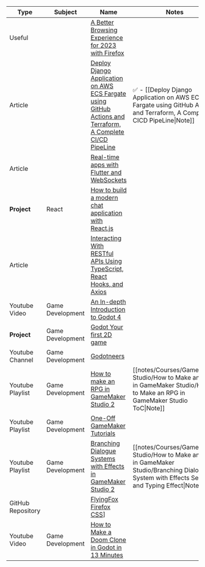 
| Type              | Subject          | Name                                                                                                                                                                                                                                                       | Notes                                                                                                                                        | Read/Watched |
| ----------------- | ---------------- | ---------------------------------------------------------------------------------------------------------------------------------------------------------------------------------------------------------------------------------------------------------- | -------------------------------------------------------------------------------------------------------------------------------------------- | ------------ |
| Useful            |                  | [A Better Browsing Experience for 2023 with Firefox](https://medium.com/technology-hits/a-better-browsing-experience-for-2023-with-firefox-3d00f1c3fd47)                                                                                                   |                                                                                                                                              |              |
| Article           |                  | [Deploy Django Application on AWS ECS Fargate using GitHub Actions and Terraform, A Complete CI/CD PipeLine](https://codewithmuh.medium.com/deploy-django-application-on-aws-ecs-fargate-using-github-actions-and-terraform-a-complete-ci-cd-9a6c4aef3b60) | ✅ - [[Deploy Django Application on AWS ECS Fargate using GitHub Actions and Terraform, A Complete CICD PipeLine\|Note]]                      |              |
| Article           |                  | [Real-time apps with Flutter and WebSockets](https://medium.com/somnio-software-flutter-agency/real-time-apps-with-flutter-and-websockets-83b957a74d01)                                                                                                    |                                                                                                                                              |              |
| **Project**       | React            | [How to build a modern chat application with React.js](https://medium.com/free-code-camp/building-a-modern-chat-application-with-react-js-558896622194)                                                                                                    |                                                                                                                                              |              |
| Article           |                  | [Interacting With RESTful APIs Using TypeScript, React Hooks, and Axios](https://medium.com/swlh/interacting-with-restful-apis-using-typescript-react-hooks-and-axios-part-1-af52920ae3e4)                                                                 |                                                                                                                                              |              |
| Youtube Video     | Game Development | [An In-depth Introduction to Godot 4](https://www.youtube.com/watch?v=nAh_Kx5Zh5Q)                                                                                                                                                                         |                                                                                                                                              |              |
| **Project**       | Game Development | [Godot Your first 2D game](https://docs.godotengine.org/en/stable/getting_started/first_2d_game/index.html#your-first-2d-game "Permalink to this headline")                                                                                                |                                                                                                                                              |              |
| Youtube Channel   | Game Development | [Godotneers](https://www.youtube.com/@godotneers/videos)                                                                                                                                                                                                   |                                                                                                                                              |              |
| Youtube Playlist  | Game Development | [How to make an RPG in GameMaker Studio 2](https://youtube.com/playlist?list=PL14Yj-e2sgzySnBUlQLhq2VJXRLi66gFf&si=S80SShhZJBDy34n8)                                                                                                                       | [[notes/Courses/GameMaker Studio/How to Make an RPG in GameMaker Studio/How to Make an RPG in GameMaker Studio ToC\|Note]]                   |              |
| Youtube Playlist  | Game Development | [One-Off GameMaker Tutorials](https://youtube.com/playlist?list=PL14Yj-e2sgzyy_DW31nkiFujFsLvq3AEn&si=c-eebqjihj6yzAcW)                                                                                                                                    |                                                                                                                                              |              |
| Youtube Playlist  | Game Development | [Branching Dialogue Systems with Effects in GameMaker Studio 2](https://youtube.com/playlist?list=PL14Yj-e2sgzzWFPozdX-HEjJFqjdIXQfF&si=UgAOBpVznXeoIwib)                                                                                                  | [[notes/Courses/GameMaker Studio/How to Make an RPG in GameMaker Studio/Branching Dialog System with Effects Setup and Typing Effect\|Note]] |              |
| GitHub Repository |                  | [FlyingFox Firefox CSS](https://github.com/akshat46/FlyingFox)]                                                                                                                                                                                            |                                                                                                                                              |              |
| Youtube Video     | Game Development | [How to Make a Doom Clone in Godot in 13 Minutes](https://www.youtube.com/watch?v=LbyyjmOji0M)                                                                                                                                                             |                                                                                                                                              |              |
